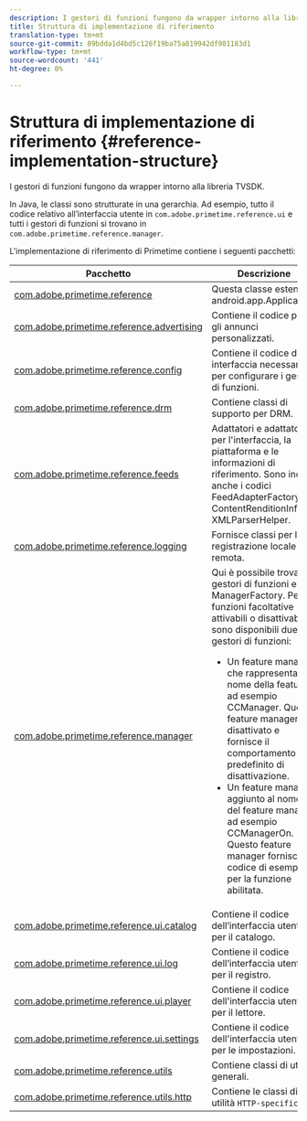 ```yaml
---
description: I gestori di funzioni fungono da wrapper intorno alla libreria TVSDK.
title: Struttura di implementazione di riferimento
translation-type: tm+mt
source-git-commit: 89bdda1d4bd5c126f19ba75a819942df901183d1
workflow-type: tm+mt
source-wordcount: '441'
ht-degree: 0%

---
```



# Struttura di implementazione di riferimento {#reference-implementation-structure}

I gestori di funzioni fungono da wrapper intorno alla libreria TVSDK.

In Java, le classi sono strutturate in una gerarchia. Ad esempio, tutto il codice relativo all’interfaccia utente in `com.adobe.primetime.reference.ui` e tutti i gestori di funzioni si trovano in `com.adobe.primetime.reference.manager`.

L&#39;implementazione di riferimento di Primetime contiene i seguenti pacchetti:

| Pacchetto | Descrizione |
|--- |--- |
| [com.adobe.primetime.reference](https://help.adobe.com/en_US/primetime/api/reference_implementation/android/javadoc/com/adobe/primetime/reference/PrimetimeReference.html) | Questa classe estende android.app.Application. |
| [com.adobe.primetime.reference.advertising](https://help.adobe.com/en_US/primetime/api/reference_implementation/android/javadoc/com/adobe/primetime/reference/advertising/package-summary.html) | Contiene il codice per gli annunci personalizzati. |
| [com.adobe.primetime.reference.config](https://help.adobe.com/en_US/primetime/api/reference_implementation/android/javadoc/com/adobe/primetime/reference/config/package-summary.html) | Contiene il codice di interfaccia necessario per configurare i gestori di funzioni. |
| [com.adobe.primetime.reference.drm](https://help.adobe.com/en_US/primetime/api/reference_implementation/android/javadoc/com/adobe/primetime/reference/drm/package-summary.html) | Contiene classi di supporto per DRM. |
| [com.adobe.primetime.reference.feeds](https://help.adobe.com/en_US/primetime/api/reference_implementation/android/javadoc/com/adobe/primetime/reference/feeds/package-summary.html) | Adattatori e adattatori per l&#39;interfaccia, la piattaforma e le informazioni di riferimento. Sono inclusi anche i codici FeedAdapterFactory, ContentRenditionInfo e XMLParserHelper. |
| [com.adobe.primetime.reference.logging](https://help.adobe.com/en_US/primetime/api/reference_implementation/android/javadoc/com/adobe/primetime/reference/logging/package-summary.html) | Fornisce classi per la registrazione locale e remota. |
| [com.adobe.primetime.reference.manager](https://help.adobe.com/en_US/primetime/api/reference_implementation/android/javadoc/com/adobe/primetime/reference/manager/package-summary.html) | Qui è possibile trovare i gestori di funzioni e ManagerFactory. Per le funzioni facoltative attivabili o disattivabili, sono disponibili due gestori di funzioni: <ul><li>Un feature manager che rappresenta il nome della feature, ad esempio CCManager. Questo feature manager è disattivato e fornisce il comportamento predefinito di disattivazione.</li><li>Un feature manager aggiunto al nome del feature manager, ad esempio CCManagerOn. Questo feature manager fornisce un codice di esempio per la funzione abilitata.</li></ul> |
| [com.adobe.primetime.reference.ui.catalog](https://help.adobe.com/en_US/primetime/api/reference_implementation/android/javadoc/com/adobe/primetime/reference/ui/catalog/package-summary.html) | Contiene il codice dell’interfaccia utente per il catalogo. |
| [com.adobe.primetime.reference.ui.log](https://help.adobe.com/en_US/primetime/api/reference_implementation/android/javadoc/com/adobe/primetime/reference/ui/log/package-summary.html) | Contiene il codice dell’interfaccia utente per il registro. |
| [com.adobe.primetime.reference.ui.player](https://help.adobe.com/en_US/primetime/api/reference_implementation/android/javadoc/com/adobe/primetime/reference/ui/player/package-summary.html) | Contiene il codice dell&#39;interfaccia utente per il lettore. |
| [com.adobe.primetime.reference.ui.settings](https://help.adobe.com/en_US/primetime/api/reference_implementation/android/javadoc/com/adobe/primetime/reference/ui/settings/package-summary.html) | Contiene il codice dell&#39;interfaccia utente per le impostazioni. |
| [com.adobe.primetime.reference.utils](https://help.adobe.com/en_US/primetime/api/reference_implementation/android/javadoc/com/adobe/primetime/reference/utils/package-summary.html) | Contiene classi di utilità generali. |
| [com.adobe.primetime.reference.utils.http](https://help.adobe.com/en_US/primetime/api/reference_implementation/android/javadoc/com/adobe/primetime/reference/utils/http/package-summary.html) | Contiene le classi di utilità `HTTP-specific`. |
